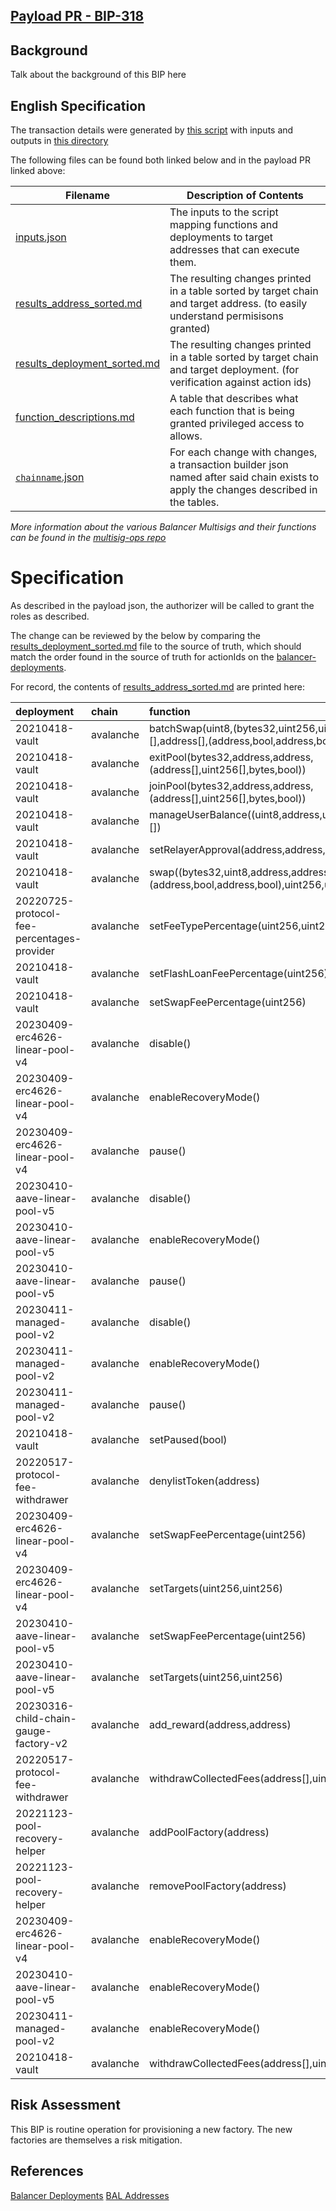 ## [Payload PR - BIP-318](https://github.com/BalancerMaxis/multisig-ops/pull/246)

## Background
Talk about the background of this BIP here
## English Specification

The transaction details were generated by [this script](https://github.com/BalancerMaxis/multisig-ops/blob/main/action-scripts/gen_add_permissions_payload.py) with inputs and outputs in [this directory](https://github.com/BalancerMaxis/multisig-ops/tree/staging/BIPS/2023-W23/BIP-318)

The following files can be found both linked below and in the payload PR linked above:

| Filename                                                                                                                             | Description of Contents                                                                                                              |
|--------------------------------------------------------------------------------------------------------------------------------------|--------------------------------------------------------------------------------------------------------------------------------------|
| [inputs.json](https://github.com/BalancerMaxis/multisig-ops/blob/staging/BIPS/2023-W23/BIP-318/inputs.json)                                   | The inputs to the script mapping functions and deployments to target addresses that can execute them.                                |
| [results_address_sorted.md](https://github.com/BalancerMaxis/multisig-ops/blob/staging/BIPS/2023-W23/BIP-318/results_address_sorted.md)       | The resulting changes printed in a table sorted by target chain and target address. (to easily understand permisisons granted)       |
| [results_deployment_sorted.md](https://github.com/BalancerMaxis/multisig-ops/blob/staging/BIPS/2023-W23/BIP-318/results_deployment_sorted.md) | The resulting changes printed in a table sorted by target chain and target deployment. (for verification against action ids)         |
| [function_descriptions.md](https://github.com/BalancerMaxis/multisig-ops/blob/staging/BIPS/2023-W23/BIP-318/function_descriptions.md)         | A table that describes what each function that is being granted privileged access to allows.                                         |                                                                                                                                             |
| [`chainname`.json](https://github.com/BalancerMaxis/multisig-ops/tree/staging/BIPS/2023-W23/BIP-318/)                                         | For each change with changes, a transaction builder json named after said chain exists to apply the changes described in the tables. |

_More information about the various Balancer Multisigs and their functions can be found in the [multisig-ops repo](https://github.com/BalancerMaxis/multisig-ops/blob/staging/multisigs.md)_

# Specification

As described in the payload json, the authorizer will be called to grant the roles as described.  

The change can be reviewed by the below by comparing the [results_deployment_sorted.md](https://github.com/BalancerMaxis/multisig-ops/tree/staging/BIPS/2023-W23/BIP-318/results_deployment_sorted.md) file to the source of truth,  which should match the order found in the source of truth for actionIds on the [balancer-deployments](https://github.com/balancer/balancer-deployments/tree/master/action-ids).

For record, the contents of [results_address_sorted.md](https://github.com/BalancerMaxis/multisig-ops/tree/staging/BIPS/2023-W23/BIP-318/results_address_sorted.md) are printed here:



| deployment                                 | chain     | function                                                                                                          | role                                                               | caller                                                                    | caller_address                             |
|:-------------------------------------------|:----------|:------------------------------------------------------------------------------------------------------------------|:-------------------------------------------------------------------|:--------------------------------------------------------------------------|:-------------------------------------------|
| 20210418-vault                             | avalanche | batchSwap(uint8,(bytes32,uint256,uint256,uint256,bytes)[],address[],(address,bool,address,bool),int256[],uint256) | 0x1282ab709b2b70070f829c46bc36f76b32ad4989fecb2fcb09a1b3ce00bbfc30 | 20230314-batch-relayer-v5/BalancerRelayer                                 | 0x03F1ab8b19bcE21EB06C364aEc9e40322572a1e9 |
| 20210418-vault                             | avalanche | exitPool(bytes32,address,address,(address[],uint256[],bytes,bool))                                                | 0xc149e88b59429ded7f601ab52ecd62331cac006ae07c16543439ed138dcb8d34 | 20230314-batch-relayer-v5/BalancerRelayer                                 | 0x03F1ab8b19bcE21EB06C364aEc9e40322572a1e9 |
| 20210418-vault                             | avalanche | joinPool(bytes32,address,address,(address[],uint256[],bytes,bool))                                                | 0x78ad1b68d148c070372f8643c4648efbb63c6a8a338f3c24714868e791367653 | 20230314-batch-relayer-v5/BalancerRelayer                                 | 0x03F1ab8b19bcE21EB06C364aEc9e40322572a1e9 |
| 20210418-vault                             | avalanche | manageUserBalance((uint8,address,uint256,address,address)[])                                                      | 0xeba777d811cd36c06d540d7ff2ed18ed042fd67bbf7c9afcf88c818c7ee6b498 | 20230314-batch-relayer-v5/BalancerRelayer                                 | 0x03F1ab8b19bcE21EB06C364aEc9e40322572a1e9 |
| 20210418-vault                             | avalanche | setRelayerApproval(address,address,bool)                                                                          | 0x0014a06d322ff07fcc02b12f93eb77bb76e28cdee4fc0670b9dec98d24bbfec8 | 20230314-batch-relayer-v5/BalancerRelayer                                 | 0x03F1ab8b19bcE21EB06C364aEc9e40322572a1e9 |
| 20210418-vault                             | avalanche | swap((bytes32,uint8,address,address,uint256,bytes),(address,bool,address,bool),uint256,uint256)                   | 0x7b8a1d293670124924a0f532213753b89db10bde737249d4540e9a03657d1aff | 20230314-batch-relayer-v5/BalancerRelayer                                 | 0x03F1ab8b19bcE21EB06C364aEc9e40322572a1e9 |
| 20220725-protocol-fee-percentages-provider | avalanche | setFeeTypePercentage(uint256,uint256)                                                                             | 0xf966da38fb72cb10be01d2ff406b1aeb9cdc62f757d0042e6ff6249f196221a1 | multisigs/dao                                                             | 0x17b11FF13e2d7bAb2648182dFD1f1cfa0E4C7cf3 |
| 20210418-vault                             | avalanche | setFlashLoanFeePercentage(uint256)                                                                                | 0xbe2a180d5cc5d803a8eec4cea569989fc1c593d7eeadd1f262f360a68b0e842e | 20220725-protocol-fee-percentages-provider/ProtocolFeePercentagesProvider | 0x239e55F427D44C3cc793f49bFB507ebe76638a2b |
| 20210418-vault                             | avalanche | setSwapFeePercentage(uint256)                                                                                     | 0xb28b769768735d011b267f781c3be90bce51d5059ba015bc7a28b3e882fb2083 | 20220725-protocol-fee-percentages-provider/ProtocolFeePercentagesProvider | 0x239e55F427D44C3cc793f49bFB507ebe76638a2b |
| 20230409-erc4626-linear-pool-v4            | avalanche | disable()                                                                                                         | 0x7c86cd148d8db45c3b501ebc46765f768002a524cfb99123f8f21c719f62e38c | multisigs/emergency                                                       | 0x308f8d3536261C32c97D2f85ddc357f5cCdF33F0 |
| 20230409-erc4626-linear-pool-v4            | avalanche | enableRecoveryMode()                                                                                              | 0xa2685f4f3b3ddc4fd9c791acbb59d64abb16a8597f810c7154b1b9b5a6c3b5a9 | multisigs/emergency                                                       | 0x308f8d3536261C32c97D2f85ddc357f5cCdF33F0 |
| 20230409-erc4626-linear-pool-v4            | avalanche | pause()                                                                                                           | 0xeefb035cba9a13afe91cf64ecc5036868aa5cc5340cd7c5017def2049ac0b0ba | multisigs/emergency                                                       | 0x308f8d3536261C32c97D2f85ddc357f5cCdF33F0 |
| 20230410-aave-linear-pool-v5               | avalanche | disable()                                                                                                         | 0x627a2e247176a7cc72374908eeb1ee97159879e68e9a4dbce0144199d17c8a69 | multisigs/emergency                                                       | 0x308f8d3536261C32c97D2f85ddc357f5cCdF33F0 |
| 20230410-aave-linear-pool-v5               | avalanche | enableRecoveryMode()                                                                                              | 0x58bc56d9b84cb2e4efd84f56c7763228f92c6b4714a2cbe10c252384c8b5aa9f | multisigs/emergency                                                       | 0x308f8d3536261C32c97D2f85ddc357f5cCdF33F0 |
| 20230410-aave-linear-pool-v5               | avalanche | pause()                                                                                                           | 0x0c17c4a98fd69c4f4acbe101409c122417155d8b138eb16bdbdffe541de0355d | multisigs/emergency                                                       | 0x308f8d3536261C32c97D2f85ddc357f5cCdF33F0 |
| 20230411-managed-pool-v2                   | avalanche | disable()                                                                                                         | 0xc286c677f812387602b94d5dee672097cae543d80e175977381fbdbcdb9b2c12 | multisigs/emergency                                                       | 0x308f8d3536261C32c97D2f85ddc357f5cCdF33F0 |
| 20230411-managed-pool-v2                   | avalanche | enableRecoveryMode()                                                                                              | 0x2aa887a92d3d18f30f198214d2c197b7d148bb735c610372199c51c6a4866b86 | multisigs/emergency                                                       | 0x308f8d3536261C32c97D2f85ddc357f5cCdF33F0 |
| 20230411-managed-pool-v2                   | avalanche | pause()                                                                                                           | 0xe67bef3cfb0ba409959647fa3d8ff78b267a1c13f5434c2f32219ced33fec922 | multisigs/emergency                                                       | 0x308f8d3536261C32c97D2f85ddc357f5cCdF33F0 |
| 20210418-vault                             | avalanche | setPaused(bool)                                                                                                   | 0xb5593fe09464f360ecf835d5b9319ce69900ae1b29d13844b73c250b1f5f92fb | multisigs/emergency                                                       | 0x308f8d3536261C32c97D2f85ddc357f5cCdF33F0 |
| 20220517-protocol-fee-withdrawer           | avalanche | denylistToken(address)                                                                                            | 0xf3eadfc5e658bb5d9308d4d7d2b30766bd48e5db7a3637a92428d39fb6b97645 | multisigs/emergency                                                       | 0x308f8d3536261C32c97D2f85ddc357f5cCdF33F0 |
| 20230409-erc4626-linear-pool-v4            | avalanche | setSwapFeePercentage(uint256)                                                                                     | 0x6103010ac84a79eba6f8385214ddd4e50f4d1e8a2210023cfdf373b4bae5450c | multisigs/lm                                                              | 0x326A7778DB9B741Cb2acA0DE07b9402C7685dAc6 |
| 20230409-erc4626-linear-pool-v4            | avalanche | setTargets(uint256,uint256)                                                                                       | 0x94e7c43729e6cb635126e5a736eaa1db1ee39400b329e3d1d9a9dda175f52b1f | multisigs/lm                                                              | 0x326A7778DB9B741Cb2acA0DE07b9402C7685dAc6 |
| 20230410-aave-linear-pool-v5               | avalanche | setSwapFeePercentage(uint256)                                                                                     | 0x46d03ee209073be69d372d41f744c1529b277254f22efebde5fbc8d6038e3bde | multisigs/lm                                                              | 0x326A7778DB9B741Cb2acA0DE07b9402C7685dAc6 |
| 20230410-aave-linear-pool-v5               | avalanche | setTargets(uint256,uint256)                                                                                       | 0xa194a38f094d72bf8e03dde416d3522afc065785e96948ad893a514dcadfc401 | multisigs/lm                                                              | 0x326A7778DB9B741Cb2acA0DE07b9402C7685dAc6 |
| 20230316-child-chain-gauge-factory-v2      | avalanche | add_reward(address,address)                                                                                       | 0xde6b942f89e9060258ffab001fdc0f8f8586641c2f0aa6a47ab427260a470059 | multisigs/lm                                                              | 0x326A7778DB9B741Cb2acA0DE07b9402C7685dAc6 |
| 20220517-protocol-fee-withdrawer           | avalanche | withdrawCollectedFees(address[],uint256[],address)                                                                | 0x9b7cac7a6e50200d3ceb1372c25ac2f697fa4ba4495fb37091ffc35e5b4f8a42 | multisigs/lm                                                              | 0x326A7778DB9B741Cb2acA0DE07b9402C7685dAc6 |
| 20221123-pool-recovery-helper              | avalanche | addPoolFactory(address)                                                                                           | 0x90ce8036a67bbe2451d4f50ab7353343339db901728ae2de09928006819ee686 | multisigs/lm                                                              | 0x326A7778DB9B741Cb2acA0DE07b9402C7685dAc6 |
| 20221123-pool-recovery-helper              | avalanche | removePoolFactory(address)                                                                                        | 0x25cbdd96392463c2c0b1e5a2db364a18327ef561b6ceeb4a444b694dbf2c7890 | multisigs/lm                                                              | 0x326A7778DB9B741Cb2acA0DE07b9402C7685dAc6 |
| 20230409-erc4626-linear-pool-v4            | avalanche | enableRecoveryMode()                                                                                              | 0xa2685f4f3b3ddc4fd9c791acbb59d64abb16a8597f810c7154b1b9b5a6c3b5a9 | 20221123-pool-recovery-helper/PoolRecoveryHelper                          | 0x3b8cA519122CdD8efb272b0D3085453404B25bD0 |
| 20230410-aave-linear-pool-v5               | avalanche | enableRecoveryMode()                                                                                              | 0x58bc56d9b84cb2e4efd84f56c7763228f92c6b4714a2cbe10c252384c8b5aa9f | 20221123-pool-recovery-helper/PoolRecoveryHelper                          | 0x3b8cA519122CdD8efb272b0D3085453404B25bD0 |
| 20230411-managed-pool-v2                   | avalanche | enableRecoveryMode()                                                                                              | 0x2aa887a92d3d18f30f198214d2c197b7d148bb735c610372199c51c6a4866b86 | 20221123-pool-recovery-helper/PoolRecoveryHelper                          | 0x3b8cA519122CdD8efb272b0D3085453404B25bD0 |
| 20210418-vault                             | avalanche | withdrawCollectedFees(address[],uint256[],address)                                                                | 0xb2b6e48fa160a7c887d9d7a68b6a9bb9d47d4953d33e07f3a39e175d75e97796 | 20220517-protocol-fee-withdrawer/ProtocolFeesWithdrawer                   | 0x8F42aDBbA1B16EaAE3BB5754915E0D06059aDd75 |
## Risk Assessment
This BIP is routine operation for provisioning a new factory.  The new factories are themselves a risk mitigation.


## References

[Balancer Deployments](https://github.com/balancer/balancer-deployments)
[BAL Addresses](https://github.com/BalancerMaxis/bal_addresses)

